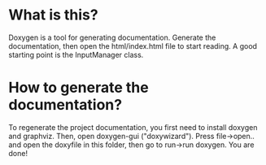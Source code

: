 # What is this? 
Doxygen is a tool for generating documentation. Generate the documentation, then open the html/index.html file to start reading. A good starting point is the InputManager class. 

# How to generate the documentation?
To regenerate the project documentation, you first need to install doxygen and graphviz. Then, open doxygen-gui ("doxywizard"). Press file->open.. and open the doxyfile in this folder, then go to run->run doxygen. You are done!
